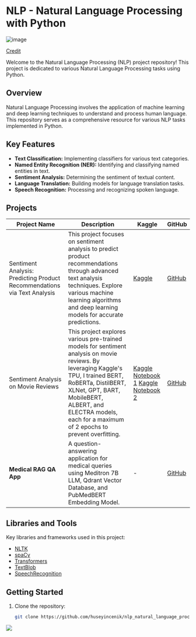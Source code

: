 # NLP - Natural Language Processing with Python

![image](https://github.com/huseyincenik/nlp_natural_language_processing/assets/127469334/8ddb6700-e38b-4de9-a272-8cf6c8c4e4b8)

[Credit](https://www.google.com/url?sa=i&url=https%3A%2F%2Famazinum.com%2Finsights%2Fwhat-is-nlp-and-how-it-is-implemented-in-our-lives%2F&psig=AOvVaw2FXM9w7OuamLSzuE_O2kzy&ust=1702465524295000&source=images&cd=vfe&opi=89978449&ved=0CBIQjRxqFwoTCIDL57jgiYMDFQAAAAAdAAAAABAD)

Welcome to the Natural Language Processing (NLP) project repository! This project is dedicated to various Natural Language Processing tasks using Python.

## Overview
Natural Language Processing involves the application of machine learning and deep learning techniques to understand and process human language. This repository serves as a comprehensive resource for various NLP tasks implemented in Python.

## Key Features
- **Text Classification:** Implementing classifiers for various text categories.
- **Named Entity Recognition (NER):** Identifying and classifying named entities in text.
- **Sentiment Analysis:** Determining the sentiment of textual content.
- **Language Translation:** Building models for language translation tasks.
- **Speech Recognition:** Processing and recognizing spoken language.

  
## Projects
| Project Name                                               | Description                                                                                           | Kaggle | GitHub |
|-----------------------------------------------------------|-------------------------------------------------------------------------------------------------------|--------|--------|
| Sentiment Analysis: Predicting Product Recommendations via Text Analysis | This project focuses on sentiment analysis to predict product recommendations through advanced text analysis techniques. Explore various machine learning algorithms and deep learning models for accurate predictions. | [Kaggle](https://www.kaggle.com/huseyincenik/sentiment-analysis-predicting-product-recommends) | [GitHub](https://github.com/huseyincenik/nlp_natural_language_processing/tree/main/sentiment_analysis_predicting_product_recommendations_via_text_analysis) |
| Sentiment Analysis on Movie Reviews | This project explores various pre-trained models for sentiment analysis on movie reviews. By leveraging Kaggle's TPU, I trained BERT, RoBERTa, DistilBERT, XLNet, GPT, BART, MobileBERT, ALBERT, and ELECTRA models, each for a maximum of 2 epochs to prevent overfitting. | [Kaggle Notebook 1](https://www.kaggle.com/code/huseyincenik/transformers-for-sentiment-classification-1) [Kaggle Notebook 2](https://www.kaggle.com/code/huseyincenik/transformers-for-sentiment-classification-2) | [GitHub](https://github.com/huseyincenik/nlp_natural_language_processing/tree/main/projects/transformers_for_sentiment_classification) |
| **Medical RAG QA App** | A question-answering application for medical queries using Meditron 7B LLM, Qdrant Vector Database, and PubMedBERT Embedding Model. | - | [GitHub](https://github.com/huseyincenik/nlp_natural_language_processing/tree/main/projects/rag/medical_rag_qa_app)  |


## Libraries and Tools
Key libraries and frameworks used in this project:
- [NLTK](https://www.nltk.org/)
- [spaCy](https://spacy.io/)
- [Transformers](https://huggingface.co/transformers/)
- [TextBlob](https://textblob.readthedocs.io/)
- [SpeechRecognition](https://pypi.org/project/SpeechRecognition/)

## Getting Started
1. Clone the repository:
   ```bash
   git clone https://github.com/huseyincenik/nlp_natural_language_processing.git

[![](https://visitcount.itsvg.in/api?id=huseyincenik.nlp_natural_language_processing&label=Visiter%20Count&color=10&icon=9&pretty=false)](https://visitcount.itsvg.in)

